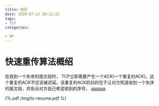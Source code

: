```yaml
---
title: 简历
date: 2020-07-22 18:11:22
tags: 
- TCP
categories: 

- NP
---
```




# 快速重传算法概绍

在收到一个失序的报文段时，  TCP立即需要产生一个ACK(一个重复的ACK)。这个重复的ACK不应该被迟延。该重复的ACK的曰的在于让对方知道收到一个失序的报文段，并告诉对方自己希望收到的序号。
<a href="/img/tx-resume.docx">aaaaaa </a>

{% pdf /img/tx-resume.pdf %}
